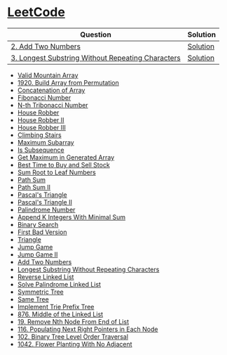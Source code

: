 # [LeetCode](https://leetcode.com)

| Question                                                                                                                                       | Solution                                                                          |
|------------------------------------------------------------------------------------------------------------------------------------------------|-----------------------------------------------------------------------------------|
| [2. Add Two Numbers](https://leetcode.com/problems/add-two-numbers/description/)                                                               | [Solution](./src/_2_add_two_numbers/Solution.java)                                |
| [3. Longest Substring Without Repeating Characters](https://leetcode.com/problems/longest-substring-without-repeating-characters/description/) | [Solution](./src/_3_longest_substring_without_repeating_characters/Solution.java) |

- [Valid Mountain Array](https://leetcode.com/problems/valid-mountain-array/)
- [1920. Build Array from Permutation](https://leetcode.com/problems/build-array-from-permutation/)
- [Concatenation of Array](https://leetcode.com/problems/concatenation-of-array/)
- [Fibonacci Number](https://leetcode.com/problems/fibonacci-number/)
- [N-th Tribonacci Number](https://leetcode.com/problems/nth_tribonacci-number/)
- [House Robber](https://leetcode.com/problems/house-robber/)
- [House Robber II](https://leetcode.com/problems/house-robber-ii/)
- [House Robber III](https://leetcode.com/problems/house-robber-iii)
- [Climbing Stairs](https://leetcode.com/problems/climbing-stairs)
- [Maximum Subarray](https://leetcode.com/problems/maximum-subarray)
- [Is Subsequence](https://leetcode.com/problems/is-subsequence)
- [Get Maximum in Generated Array](https://leetcode.com/problems/get-maximum-in-generated-array)
- [Best Time to Buy and Sell Stock](https://leetcode.com/problems/best-time-to-buy-and-sell-stock)
- [Sum Root to Leaf Numbers](https://leetcode.com/problems/sum-root-to-leaf-numbers)
- [Path Sum](https://leetcode.com/problems/path-sum)
- [Path Sum II](https://leetcode.com/problems/path-sum-ii)
- [Pascal's Triangle](https://leetcode.com/problems/pascals-triangle)
- [Pascal's Triangle II](https://leetcode.com/problems/pascals-triangle-ii)
- [Palindrome Number](https://leetcode.com/problems/palindrome-number)
- [Append K Integers With Minimal Sum](https://leetcode.com/problems/append-k-integers-with-minimal-sum)
- [Binary Search](https://leetcode.com/problems/binary-search)
- [First Bad Version](https://leetcode.com/problems/first-bad-version)
- [Triangle](https://leetcode.com/problems/triangle/)
- [Jump Game](https://leetcode.com/problems/jump-game/)
- [Jump Game II](https://leetcode.com/problems/jump-game-ii/)
- [Add Two Numbers](https://leetcode.com/problems/add-two-numbers/)
- [Longest Substring Without Repeating Characters](https://leetcode.com/problems/longest-substring-without-repeating-character/)
- [Reverse Linked List](https://leetcode.com/problems/reverse-linked-list/)
- [Solve Palindrome Linked List](https://leetcode.com/problems/palindrome-linked-list/)
- [Symmetric Tree](https://leetcode.com/problems/symmetric-tree/)
- [Same Tree](https://leetcode.com/problems/same-tree/)
- [Implement Trie Prefix Tree](https://leetcode.com/problems/implement-trie-prefix-tree/)
- [876. Middle of the Linked List](https://leetcode.com/problems/middle-of-the-linked-list/submissions/)
- [19. Remove Nth Node From End of List](https://leetcode.com/problems/remove-nth-node-from-end-of-list/)
- [116. Populating Next Right Pointers in Each Node](https://leetcode.com/problems/populating-next-right-pointers-in-each-node/)
- [102. Binary Tree Level Order Traversal](https://leetcode.com/problems/binary-tree-level-order-traversal/)
- [1042. Flower Planting With No Adjacent](https://leetcode.com/problems/flower-planting-with-no-adjacent)
